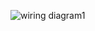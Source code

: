 
![wiring diagram1](https://user-images.githubusercontent.com/106613800/223215077-24f40c5f-5ca3-4af5-8ed5-5c19d7ec476e.jpg)
